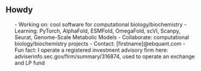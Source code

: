 <h2>Howdy</h2>
<ul>
- Working on: cool software for computational biology/biochemistry
- Learning: PyTorch, AlphaFold, ESMFold, OmegaFold, scVI, Scanpy, Seurat, Genome-Scale Metabolic Models
- Collaborate: computational biology/biochemistry projects
- Contact: [firstname]@ebquant.com
- Fun fact: I operate a registered investment advisory firm here: adviserinfo.sec.gov/firm/summary/316874, used to operate an exchange and LP fund
</ul>
